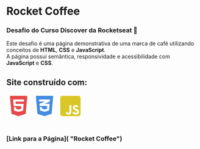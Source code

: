 # Rocket Coffee

### Desafio do Curso Discover da Rocketseat 🚀

Este desafio é uma página demonstrativa de uma marca de café utilizando conceitos de **HTML**, **CSS** e **JavaScript**. <br/>
A página possuí semântica, responsividade e acessibilidade com **JavaScript** e **CSS**.

## Site construído com:
<div>
<img src="https://github.com/luca-merighi/luca-merighi/blob/main/GHIcons/html.png?raw=true">
<img src="https://github.com/luca-merighi/luca-merighi/blob/main/GHIcons/css.png?raw=true">
<img src="https://github.com/luca-merighi/luca-merighi/blob/main/GHIcons/js.png?raw=true">
</div>
<br/>

### [Link para a Página]( "Rocket Coffee")
